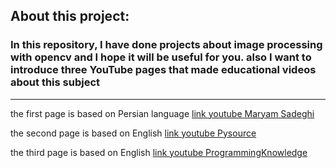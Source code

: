 ## About this project:

### In this repository, I have done projects about image processing with opencv and I hope it will be useful for you. also I want to introduce three YouTube pages that made educational videos about this subject


-------------------------------------------------------------------------------------


the first page is based on Persian language
[link youtube Maryam Sadeghi](https://www.youtube.com/c/MaryamSadeghiPython/playlists)


the second page is based on English
[link youtube Pysource](https://www.youtube.com/channel/UC5hHNks012Ca2o_MPLRUuJw)


the third page is based on English
[link youtube ProgrammingKnowledge](https://www.youtube.com/c/ProgrammingKnowledge)

